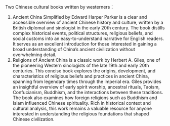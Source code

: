 Two Chinese cultural books written by westerners：
1. Ancient China Simplified by Edward Harper Parker is a clear and accessible overview of ancient Chinese history and culture, written by a British diplomat and sinologist in the early 20th century. The book distills complex historical events, political structures, religious beliefs, and social customs into an easy-to-understand narrative for English readers. It serves as an excellent introduction for those interested in gaining a broad understanding of China’s ancient civilization without overwhelming detail.
2. Religions of Ancient China is a classic work by Herbert A. Giles, one of the pioneering Western sinologists of the late 19th and early 20th centuries. This concise book explores the origins, development, and characteristics of religious beliefs and practices in ancient China, spanning from legendary times through the imperial era. Giles provides an insightful overview of early spirit worship, ancestral rituals, Taoism, Confucianism, Buddhism, and the interactions between these traditions. The book also examines how foreign religions such as Buddhism and Islam influenced Chinese spirituality. Rich in historical context and cultural analysis, this work remains a valuable resource for anyone interested in understanding the religious foundations that shaped Chinese civilization.
